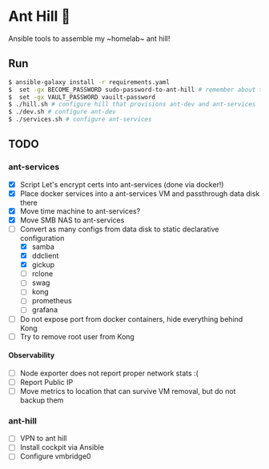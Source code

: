 # Ant Hill 🐜

Ansible tools to assemble my ~homelab~ ant hill!

## Run

```bash
$ ansible-galaxy install -r requirements.yaml
$  set -gx BECOME_PASSWORD sudo-password-to-ant-hill # remember about the space to not write this to history!
$  set -gx VAULT_PASSWORD vauilt-password
$ ./hill.sh # configure hill that provisions ant-dev and ant-services
$ ./dev.sh # configure ant-dev
$ ./services.sh # configure ant-services
```

## TODO

### ant-services

- [X] Script Let's encrypt certs into ant-services (done via docker!)
- [X] Place docker services into a ant-services VM and passthrough data disk there
- [X] Move time machine to ant-services?
- [X] Move SMB NAS to ant-services
- [ ] Convert as many configs from data disk to static declarative configuration
    - [X] samba
    - [X] ddclient
    - [X] gickup
    - [ ] rclone
    - [ ] swag
    - [ ] kong
    - [ ] prometheus
    - [ ] grafana
- [ ] Do not expose port from docker containers, hide everything behind Kong
- [ ] Try to remove root user from Kong

#### Observability

- [ ] Node exporter does not report proper network stats :(
- [ ] Report Public IP
- [ ] Move metrics to location that can survive VM removal, but do not backup them

### ant-hill

- [ ] VPN to ant hill
- [ ] Install cockpit via Ansible
- [ ] Configure vmbridge0